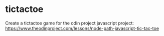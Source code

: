 # tictactoe
Create a tictactoe game for the odin project javascript project: https://www.theodinproject.com/lessons/node-path-javascript-tic-tac-toe
